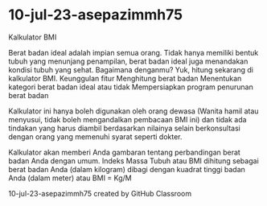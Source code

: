 # 10-jul-23-asepazimmh75

Kalkulator BMI

Berat badan ideal adalah impian semua orang. Tidak hanya memiliki bentuk tubuh yang menunjang penampilan, berat badan ideal juga menandakan kondisi tubuh yang sehat. Bagaimana denganmu? Yuk, hitung sekarang di kalkulator BMI.
Keunggulan fitur
Menghitung berat badan
Menentukan kategori berat badan ideal atau tidak
Mempersiapkan program penurunan berat badan

Kalkulator ini hanya boleh digunakan oleh orang dewasa (Wanita hamil atau menyusui, tidak boleh mengandalkan pembacaan BMI ini) dan tidak ada tindakan yang harus diambil berdasarkan nilainya selain berkonsultasi dengan orang yang memenuhi syarat seperti dokter.

Kalkulator akan memberi Anda gambaran tentang perbandingan berat badan Anda dengan umum. Indeks Massa Tubuh atau BMI dihitung sebagai berat badan Anda (dalam kilogram) dibagi dengan kuadrat tinggi badan Anda (dalam meter) atau BMI = Kg/M


10-jul-23-asepazimmh75 created by GitHub Classroom
